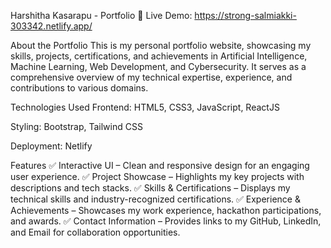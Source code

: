 Harshitha Kasarapu - Portfolio
🚀 Live Demo:  https://strong-salmiakki-303342.netlify.app/

About the Portfolio
This is my personal portfolio website, showcasing my skills, projects, certifications, and achievements in Artificial Intelligence, Machine Learning, Web Development, and Cybersecurity. It serves as a comprehensive overview of my technical expertise, experience, and contributions to various domains.

Technologies Used
Frontend: HTML5, CSS3, JavaScript, ReactJS

Styling: Bootstrap, Tailwind CSS

Deployment: Netlify

Features
✅ Interactive UI – Clean and responsive design for an engaging user experience.
✅ Project Showcase – Highlights my key projects with descriptions and tech stacks.
✅ Skills & Certifications – Displays my technical skills and industry-recognized certifications.
✅ Experience & Achievements – Showcases my work experience, hackathon participations, and awards.
✅ Contact Information – Provides links to my GitHub, LinkedIn, and Email for collaboration opportunities.
